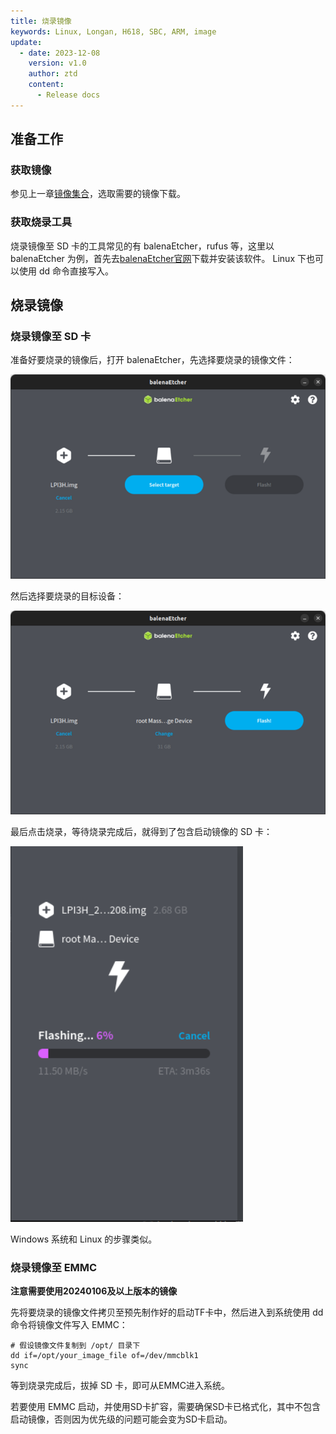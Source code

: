 ```yaml
---
title: 烧录镜像
keywords: Linux, Longan, H618, SBC, ARM, image
update:
  - date: 2023-12-08
    version: v1.0
    author: ztd
    content:
      - Release docs
---
```


## 准备工作

### 获取镜像

参见上一章[镜像集合](https://wiki.sipeed.com/hardware/zh/longan/h618/lpi3h/3_images.html)，选取需要的镜像下载。

### 获取烧录工具

烧录镜像至 SD 卡的工具常见的有 balenaEtcher，rufus 等，这里以 balenaEtcher 为例，首先去[balenaEtcher官网](https://etcher.balena.io/#download-etcher)下载并安装该软件。
Linux 下也可以使用 dd 命令直接写入。

## 烧录镜像

### 烧录镜像至 SD 卡

准备好要烧录的镜像后，打开 balenaEtcher，先选择要烧录的镜像文件：

![select_image](./assets/burn_image/select_image.png)

然后选择要烧录的目标设备：

![select_device](./assets/burn_image/select_device.png)

最后点击烧录，等待烧录完成后，就得到了包含启动镜像的 SD 卡：

![flash_image](./assets/burn_image/flash_image.png)

Windows 系统和 Linux 的步骤类似。

### 烧录镜像至 EMMC

**注意需要使用20240106及以上版本的镜像**

先将要烧录的镜像文件拷贝至预先制作好的启动TF卡中，然后进入到系统使用 dd 命令将镜像文件写入 EMMC：
```shell
# 假设镜像文件复制到 /opt/ 目录下
dd if=/opt/your_image_file of=/dev/mmcblk1
sync
```
等到烧录完成后，拔掉 SD 卡，即可从EMMC进入系统。

若要使用 EMMC 启动，并使用SD卡扩容，需要确保SD卡已格式化，其中不包含启动镜像，否则因为优先级的问题可能会变为SD卡启动。
